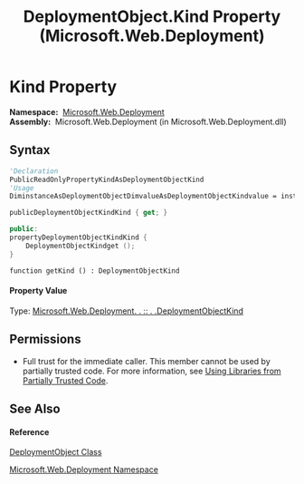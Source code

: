 ﻿---
title: DeploymentObject.Kind Property  (Microsoft.Web.Deployment)
TOCTitle: Kind Property
ms:assetid: P:Microsoft.Web.Deployment.DeploymentObject.Kind
ms:mtpsurl: https://msdn.microsoft.com/en-us/library/microsoft.web.deployment.deploymentobject.kind(v=VS.90)
ms:contentKeyID: 22754074
ms.date: 05/02/2012
mtps_version: v=VS.90
f1_keywords:
- Microsoft.Web.Deployment.DeploymentObject.Kind
- Microsoft.Web.Deployment.DeploymentObject.get_Kind
dev_langs:
- CSharp
- JScript
- VB
- c++
api_location:
- Microsoft.Web.Deployment.dll
api_name:
- Microsoft.Web.Deployment.DeploymentObject.get_Kind
- Microsoft.Web.Deployment.DeploymentObject.Kind
api_type:
- Managed
topic_type:
- apiref
- kbSyntax
product_family_name: VS
ROBOTS: INDEX,FOLLOW
---

# Kind Property

**Namespace:**  [Microsoft.Web.Deployment](microsoft-web-deployment-namespace.md)  
**Assembly:**  Microsoft.Web.Deployment (in Microsoft.Web.Deployment.dll)

## Syntax

``` vb
'Declaration
PublicReadOnlyPropertyKindAsDeploymentObjectKind
'Usage
DiminstanceAsDeploymentObjectDimvalueAsDeploymentObjectKindvalue = instance.Kind
```

``` csharp
publicDeploymentObjectKindKind { get; }
```

``` c++
public:
propertyDeploymentObjectKindKind {
    DeploymentObjectKindget ();
}
```

``` jscript
function getKind () : DeploymentObjectKind
```

#### Property Value

Type: [Microsoft.Web.Deployment. . :: . .DeploymentObjectKind](deploymentobjectkind-enumeration-microsoft-web-deployment.md)  

## Permissions

  - Full trust for the immediate caller. This member cannot be used by partially trusted code. For more information, see [Using Libraries from Partially Trusted Code](https://msdn.microsoft.com/en-us/library/8skskf63\(v=vs.90\)).

## See Also

#### Reference

[DeploymentObject Class](deploymentobject-class-microsoft-web-deployment.md)

[Microsoft.Web.Deployment Namespace](microsoft-web-deployment-namespace.md)

